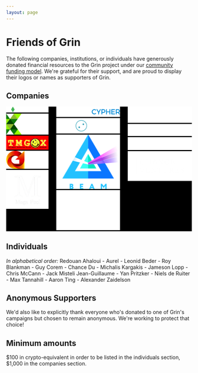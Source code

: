 ```yaml
---
layout: page
---
```


# Friends of Grin

The following companies, institutions, or individuals have generously donated financial resources to the Grin project under our [community funding model](funding.md). We're grateful for their support, and are proud to display their logos or names as supporters of Grin.

## Companies

<!-- Temporary black div until we convert to black on white logos -->
<div style="background: #000000">
<div id="friend-logos" class="columns">
	<div class="column">
		<div class="cell">
			<a href="https://www.bitonic.nl/"><img src="assets/images/logos/bitonic-white.png" title="Bitonic"></a>
		</div>
		<div class="cell">
			<a href="https://www.kryptonite1.co/"><img src="assets/images/logos/kr1_med.png" title="KR1"></a>
		</div>
		<div class="cell">
			<a href="https://www.tmgox.com/"><img src="assets/images/logos/tmgox-logo.jpg" title="KR1"></a>
		</div>
		<div class="cell">
			<a href="https://gpu.one/"><img src="assets/images/logos/gpuOne-white.png" title="GPU.one"></a>
		</div>
		<div class="cell">
			<a href="https://www.megapool.info/"><img src="assets/images/logos/Mega-Pool-Logo-trans.png" title="Mega Pool"></a>
		</div>
	</div>
	<div class="column">
		<div class="cell">
			<a href="https://www.blockcypher.com/"><img src="assets/images/logos/blockcypher_logo_white.svg" title="BlockCypher"></a>
		</div>
		<div class="cell">
			<a href="https://kyokan.io/"><img src="assets/images/logos/kyokan_teal_white.png" title="BlockCypher"></a>
		</div>
		<div class="cell">
			<a href="https://beam-mw.com/"><img src="assets/images/logos/beam_logo.png" title="Beam"></a>
		</div>
		<div class="cell">
			<a href="https://continue.capital/"><img src="assets/images/logos/continuecapital.png" title="Continue Capital"></a>
		</div>
	</div>
	<div class="column">
		<div class="cell">
			<a href="http://cyphercapital.net/"><img src="assets/images/logos/cypher_capital.png" title="Cypher Capital"></a>
		</div>
		<div class="cell">
			<a href="https://hashrabbit.co/"><img src="assets/images/logos/hashrabbit.png" title="Cypher Capital"></a>
		</div>
		<div class="cell">
			<a href="https://lemniscap.com/"><img src="assets/images/logos/lemniscap.png" title="Lemniscap"></a>
		</div>
		<div class="cell">
			<img src="assets/images/logos/chanceventures.png" title="Chance Ventures">
		</div>
	</div>
</div>
</div>

## Individuals

_In alphabetical order:_
Redouan Ahaloui - Aurel - Leonid Beder - Roy Blankman - Guy Corem - Chance Du - Michalis Kargakis - Jameson Lopp - Chris McCann - Jack Misteli Jean-Guillaume - Yan Pritzker - Niels de Ruiter - Max Tannahill - Aaron Ting - Alexander Zaidelson

## Anonymous Supporters

We'd also like to explicitly thank everyone who's donated to one of Grin's campaigns but chosen to remain anonymous. We're working to protect that choice!

## Minimum amounts

$100 in crypto-equivalent in order to be listed in the individuals section, $1,000 in the companies section.
